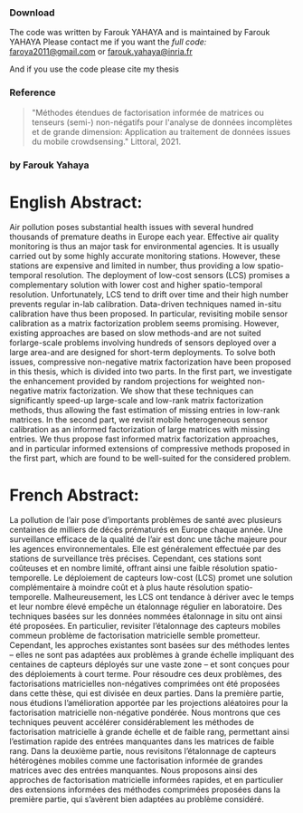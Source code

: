 ### Download
 
The code was written by Farouk YAHAYA and is maintained by Farouk YAHAYA
Please contact me if you want the *full code:* faroya2011@gmail.com or farouk.yahaya@inria.fr

And if you use the code please cite my thesis
### Reference
> "Méthodes étendues de factorisation informée de matrices ou tenseurs (semi-) non-négatifs pour l'analyse de données incomplètes et de grande dimension: Application au traitement de données issues du mobile crowdsensing." Littoral, 2021.
### by Farouk Yahaya

# English Abstract:

Air pollution poses substantial health issues with several hundred thousands of premature deaths in Europe each year. Effective air quality monitoring is thus an major task for environmental agencies. It is usually carried out by some highly accurate monitoring stations. However, these stations are expensive and limited in number, thus providing a low spatio-temporal resolution. The deployment of low-cost sensors (LCS) promises a complementary solution with lower cost and higher spatio-temporal resolution. Unfortunately, LCS tend to drift over time and their high number prevents regular in-lab calibration. Data-driven techniques named in-situ calibration have thus been proposed. In particular, revisiting mobile sensor calibration as a matrix factorization problem seems promising. However, existing approaches are based on slow methods-and are not suited forlarge-scale problems involving hundreds of sensors deployed over a large area-and are designed for short-term deployments. To solve both issues, compressive non-negative matrix factorization have been proposed in this thesis, which is divided into two parts. In the first part, we investigate the enhancement provided by random projections for weighted non-negative matrix factorization. We show that these techniques can significantly speed-up large-scale and low-rank matrix factorization methods, thus allowing the fast estimation of missing entries in low-rank matrices. In the second part, we revisit mobile heterogeneous sensor calibration as an informed factorization of large matrices with missing entries. We thus propose fast informed matrix factorization approaches, and in particular informed extensions of compressive methods proposed in the first part, which are found to be well-suited for the considered problem. 

# French Abstract:

La pollution de l’air pose d’importants problèmes de santé avec plusieurs centaines de milliers de décès prématurés en Europe chaque année. Une surveillance efficace de la qualité de l’air est donc une tâche majeure pour les agences environnementales. Elle est généralement effectuée par des stations de surveillance très précises. Cependant, ces stations sont coûteuses et en nombre limité, offrant ainsi une faible résolution spatio-temporelle. Le déploiement de capteurs low-cost (LCS) promet une solution complémentaire à moindre coût et à plus haute résolution spatio-temporelle. Malheureusement, les LCS ont tendance à dériver avec le temps et leur nombre élevé empêche un étalonnage régulier en laboratoire. Des techniques basées sur les données nommées étalonnage in situ ont ainsi été proposées. En particulier, revisiter l’étalonnage des capteurs mobiles commeun problème de factorisation matricielle semble prometteur. Cependant, les approches existantes sont basées sur des méthodes lentes – elles ne sont pas adaptées aux problèmes à grande échelle impliquant des centaines de capteurs déployés sur une vaste zone – et sont conçues pour des déploiements à court terme. Pour résoudre ces deux problèmes, des factorisations matricielles non-négatives comprimées ont été proposées dans cette thèse, qui est divisée en deux parties. Dans la première partie, nous étudions l’amélioration apportée par les projections aléatoires pour la factorisation matricielle non-négative pondérée. Nous montrons que ces techniques peuvent accélérer considérablement les méthodes de factorisation matricielle à grande échelle et de faible rang, permettant ainsi l’estimation rapide des entrées manquantes dans les matrices de faible rang. Dans la deuxième partie, nous revisitons l’étalonnage de capteurs hétérogènes mobiles comme une factorisation informée de grandes matrices avec des entrées manquantes. Nous proposons ainsi des approches de factorisation matricielle informées rapides, et en particulier des extensions informées des méthodes comprimées proposées dans la première partie, qui s’avèrent bien adaptées au problème considéré.



